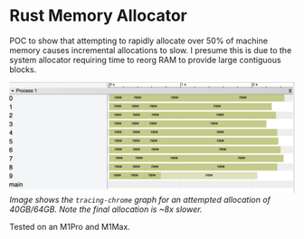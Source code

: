 # Rust Memory Allocator
POC to show that attempting to rapidly allocate over 50% of machine memory causes incremental allocations to slow. I presume this is due to the system allocator requiring time to reorg RAM to provide large contiguous blocks.

![Alt text](image.png)
*Image shows the `tracing-chrome` graph for an attempted allocation of 40GB/64GB. Note the final allocation is ~8x slower.*

Tested on an M1Pro and M1Max.
